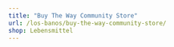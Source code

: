 ```yaml
---
title: "Buy The Way Community Store"
url: /los-banos/buy-the-way-community-store/
shop: Lebensmittel
---
```

